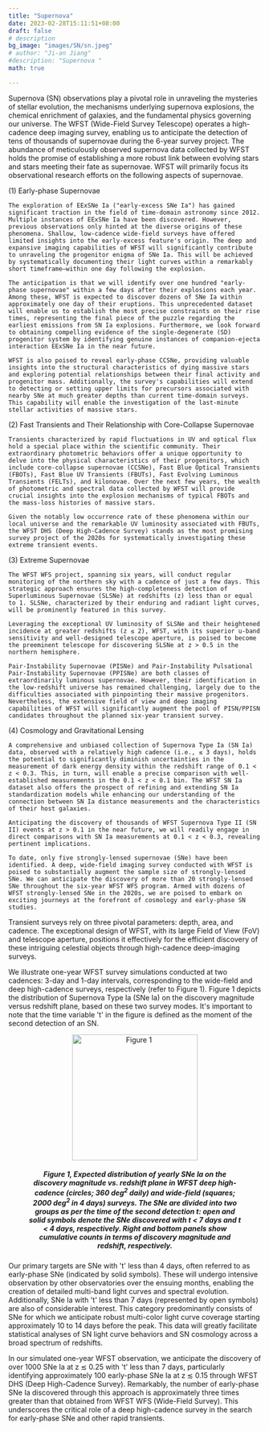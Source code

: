 ```yaml
---
title: "Supernova"
date: 2023-02-28T15:11:51+08:00
draft: false
# description 
bg_image: "images/SN/sn.jpeg"
# author: "Ji-an Jiang"
#description: "Supernova "
math: true

---
```


Supernova (SN) observations play a pivotal role in unraveling the mysteries of stellar evolution, the mechanisms underlying supernova explosions, the chemical enrichment of galaxies, and the fundamental physics governing our universe. The WFST (Wide-Field Survey Telescope) operates a high-cadence deep imaging survey, enabling us to anticipate the detection of tens of thousands of supernovae during the 6-year survey project. The abundance of meticulously observed supernova data collected by WFST holds the promise of establishing a more robust link between evolving stars and stars meeting their fate as supernovae. WFST will primarily focus its observational research efforts on the following aspects of supernovae.

(1) Early-phase Supernovae

    The exploration of EExSNe Ia ("early-excess SNe Ia") has gained significant traction in the field of time-domain astronomy since 2012. Multiple instances of EExSNe Ia have been discovered. However, previous observations only hinted at the diverse origins of these phenomena. Shallow, low-cadence wide-field surveys have offered limited insights into the early-excess feature's origin. The deep and expansive imaging capabilities of WFST will significantly contribute to unraveling the progenitor enigma of SNe Ia. This will be achieved by systematically documenting their light curves within a remarkably short timeframe—within one day following the explosion.

    The anticipation is that we will identify over one hundred "early-phase supernovae" within a few days after their explosions each year. Among these, WFST is expected to discover dozens of SNe Ia within approximately one day of their eruptions. This unprecedented dataset will enable us to establish the most precise constraints on their rise times, representing the final piece of the puzzle regarding the earliest emissions from SN Ia explosions. Furthermore, we look forward to obtaining compelling evidence of the single-degenerate (SD) progenitor system by identifying genuine instances of companion-ejecta interaction EExSNe Ia in the near future.

    WFST is also poised to reveal early-phase CCSNe, providing valuable insights into the structural characteristics of dying massive stars and exploring potential relationships between their final activity and progenitor mass. Additionally, the survey's capabilities will extend to detecting or setting upper limits for precursors associated with nearby SNe at much greater depths than current time-domain surveys. This capability will enable the investigation of the last-minute stellar activities of massive stars.

(2) Fast Transients and Their Relationship with Core-Collapse Supernovae

    Transients characterized by rapid fluctuations in UV and optical flux hold a special place within the scientific community. Their extraordinary photometric behaviors offer a unique opportunity to delve into the physical characteristics of their progenitors, which include core-collapse supernovae (CCSNe), Fast Blue Optical Transients (FBOTs), Fast Blue UV Transients (FBUTs), Fast Evolving Luminous Transients (FELTs), and kilonovae. Over the next few years, the wealth of photometric and spectral data collected by WFST will provide crucial insights into the explosion mechanisms of typical FBOTs and the mass-loss histories of massive stars.

    Given the notably low occurrence rate of these phenomena within our local universe and the remarkable UV luminosity associated with FBUTs, the WFST DHS (Deep High-Cadence Survey) stands as the most promising survey project of the 2020s for systematically investigating these extreme transient events.

(3) Extreme Supernovae

    The WFST WFS project, spanning six years, will conduct regular monitoring of the northern sky with a cadence of just a few days. This strategic approach ensures the high-completeness detection of Superluminous Supernovae (SLSNe) at redshifts (z) less than or equal to 1. SLSNe, characterized by their enduring and radiant light curves, will be prominently featured in this survey.

    Leveraging the exceptional UV luminosity of SLSNe and their heightened incidence at greater redshifts (z ≤ 2), WFST, with its superior u-band sensitivity and well-designed telescope aperture, is poised to become the preeminent telescope for discovering SLSNe at z > 0.5 in the northern hemisphere.

    Pair-Instability Supernovae (PISNe) and Pair-Instability Pulsational Pair-Instability Supernovae (PPISNe) are both classes of extraordinarily luminous supernovae. However, their identification in the low-redshift universe has remained challenging, largely due to the difficulties associated with pinpointing their massive progenitors. Nevertheless, the extensive field of view and deep imaging capabilities of WFST will significantly augment the pool of PISN/PPISN candidates throughout the planned six-year transient survey.

(4) Cosmology and Gravitational Lensing

    A comprehensive and unbiased collection of Supernova Type Ia (SN Ia) data, observed with a relatively high cadence (i.e., ≲ 3 days), holds the potential to significantly diminish uncertainties in the measurement of dark energy density within the redshift range of 0.1 < z < 0.3. This, in turn, will enable a precise comparison with well-established measurements in the 0.1 < z < 0.1 bin. The WFST SN Ia dataset also offers the prospect of refining and extending SN Ia standardization models while enhancing our understanding of the connection between SN Ia distance measurements and the characteristics of their host galaxies.

    Anticipating the discovery of thousands of WFST Supernova Type II (SN II) events at z > 0.1 in the near future, we will readily engage in direct comparisons with SN Ia measurements at 0.1 < z < 0.3, revealing pertinent implications.

    To date, only five strongly-lensed supernovae (SNe) have been identified. A deep, wide-field imaging survey conducted with WFST is poised to substantially augment the sample size of strongly-lensed SNe. We can anticipate the discovery of more than 20 strongly-lensed SNe throughout the six-year WFST WFS program. Armed with dozens of WFST strongly-lensed SNe in the 2020s, we are poised to embark on exciting journeys at the forefront of cosmology and early-phase SN studies.


Transient surveys rely on three pivotal parameters: depth, area, and cadence. The exceptional design of WFST, with its large Field of View (FoV) and telescope aperture, positions it effectively for the efficient discovery of these intriguing celestial objects through high-cadence deep-imaging surveys.

We illustrate one-year WFST survey simulations conducted at two cadences: 3-day and 1-day intervals, corresponding to the wide-field and deep high-cadence surveys, respectively (refer to Figure 1). Figure 1 depicts the distribution of Supernova Type Ia (SNe Ia) on the discovery magnitude versus redshift plane, based on these two survey modes. It's important to note that the time variable 't' in the figure is defined as the moment of the second detection of an SN.

<figure>
<div align=center>
  <img src="/images/SN/science-1.png" width="250" title="Figure 1" />
    <figcaption>
      <h5>Figure 1, Expected distribution of yearly SNe Ia on the discovery magnitude vs. redshift plane in WFST deep high-cadence (circles; 360 deg<sup>2</sup> daily) and wide-field (squares; 2000 deg<sup>2</sup> in 4 days) surveys. The SNe are divided into two groups as per the time of the second detection t: open and solid symbols denote the SNe discovered with t < 7 days and t < 4 days, respectively. Right and bottom panels show cumulative counts in terms of discovery magnitude and redshift, respectively.</h5>
  </figcaption>
  </div>
</figure>

Our primary targets are SNe with 't' less than 4 days, often referred to as early-phase SNe (indicated by solid symbols). These will undergo intensive observation by other observatories over the ensuing months, enabling the creation of detailed multi-band light curves and spectral evolution. Additionally, SNe Ia with 't' less than 7 days (represented by open symbols) are also of considerable interest. This category predominantly consists of SNe for which we anticipate robust multi-color light curve coverage starting approximately 10 to 14 days before the peak. This data will greatly facilitate statistical analyses of SN light curve behaviors and SN cosmology across a broad spectrum of redshifts.

In our simulated one-year WFST observation, we anticipate the discovery of over 1000 SNe Ia at z ≲ 0.25 with 't' less than 7 days, particularly identifying approximately 100 early-phase SNe Ia at z ≲ 0.15 through WFST DHS (Deep High-Cadence Survey). Remarkably, the number of early-phase SNe Ia discovered through this approach is approximately three times greater than that obtained from WFST WFS (Wide-Field Survey). This underscores the critical role of a deep high-cadence survey in the search for early-phase SNe and other rapid transients.